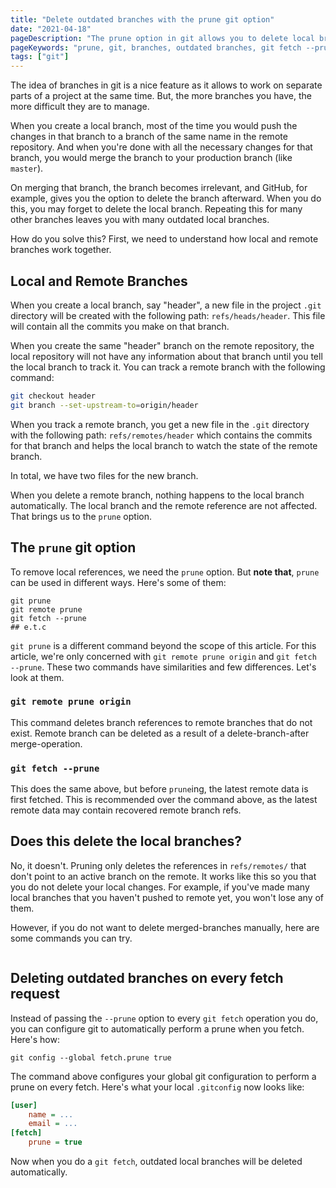 ```yaml
---
title: "Delete outdated branches with the prune git option"
date: "2021-04-18"
pageDescription: "The prune option in git allows you to delete local branches with deleted remote references. In this article, we'll learn how to use it."
pageKeywords: "prune, git, branches, outdated branches, git fetch --prune, git prune origin"
tags: ["git"]
---
```


The idea of branches in git is a nice feature as it allows to work on separate parts of a project at the same time. But, the more branches you have, the more difficult they are to manage.

When you create a local branch, most of the time you would push the changes in that branch to a branch of the same name in the remote repository. And when you're done with all the necessary changes for that branch, you would merge the branch to your production branch (like `master`).

On merging that branch, the branch becomes irrelevant, and GitHub, for example, gives you the option to delete the branch afterward. When you do this, you may forget to delete the local branch. Repeating this for many other branches leaves you with many outdated local branches.

How do you solve this? First, we need to understand how local and remote branches work together.

## Local and Remote Branches

When you create a local branch, say "header", a new file in the project `.git` directory will be created with the following path: `refs/heads/header`. This file will contain all the commits you make on that branch.

When you create the same "header" branch on the remote repository, the local repository will not have any information about that branch until you tell the local branch to track it. You can track a remote branch with the following command:

```bash
git checkout header
git branch --set-upstream-to=origin/header
```

When you track a remote branch, you get a new file in the `.git` directory with the following path: `refs/remotes/header` which contains the commits for that branch and helps the local branch to watch the state of the remote branch.

In total, we have two files for the new branch.

When you delete a remote branch, nothing happens to the local branch automatically. The local branch and the remote reference are not affected. That brings us to the `prune` option.

## The `prune` git option

To remove local references, we need the `prune` option. But **note that**, `prune` can be used in different ways. Here's some of them:

```shell
git prune
git remote prune
git fetch --prune
## e.t.c
```

`git prune` is a different command beyond the scope of this article. For this article, we're only concerned with `git remote prune origin` and `git fetch --prune`. These two commands have similarities and few differences. Let's look at them.

### `git remote prune origin`

This command deletes branch references to remote branches that do not exist. Remote branch can be deleted as a result of a delete-branch-after merge-operation.

### `git fetch --prune`

This does the same above, but before `prune`ing, the latest remote data is first fetched. This is recommended over the command above, as the latest remote data may contain recovered remote branch refs.

## Does this delete the local branches?

No, it doesn't. Pruning only deletes the references in `refs/remotes/` that don't point to an active branch on the remote. It works like this so you that you do not delete your local changes. For example, if you've made many local branches that you haven't pushed to remote yet, you won't lose any of them.

However, if you do not want to delete merged-branches manually, here are some commands you can try.

```bash

```

## Deleting outdated branches on every fetch request

Instead of passing the `--prune` option to every `git fetch` operation you do, you can configure git to automatically perform a prune when you fetch. Here's how:

```shell
git config --global fetch.prune true
```

The command above configures your global git configuration to perform a prune on every fetch. Here's what your local `.gitconfig` now looks like:

```ini
[user]
    name = ...
    email = ...
[fetch]
    prune = true
```

Now when you do a `git fetch`, outdated local branches will be deleted automatically.
